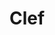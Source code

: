 ---
layout: term
title: 'Clef'
name: clef
description: "Les clefs des portails servent à les relier entre eux et à les recharger à distance."
---